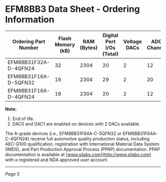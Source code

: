# EFM8BB3 Data Sheet - Ordering Information

| Ordering Part Number           | Flash Memory (kB) | RAM (Bytes) | Digital Port I/Os (Total) | Voltage DACs | ADC0 Channels | Comparator 0 Inputs | Comparator 1 Inputs | Pb-free (RoHS Compliant) | Package  |
|-------------------------------|-------------------|-------------|--------------------------|--------------|---------------|---------------------|---------------------|--------------------------|----------|
| EFM8BB31F32A-D-4QFN24         | 32                | 2304        | 20                       | 2            | 12            | 6                   | 6                   | Yes                      | QFN24-AI |
| EFM8BB31F16A-D-5QFN32         | 16                | 2304        | 29                       | 2            | 20            | 10                  | 9                   | Yes                      | QFN32-AI |
| EFM8BB31F16A-D-4QFN24         | 16                | 2304        | 20                       | 2            | 12            | 6                   | 6                   | Yes                      | QFN24-AI |

**Note:**
1. End of life.
2. DAC0 and DAC1 are enabled on devices with 2 DACs available.

The A-grade devices (i.e., EFM8BB31F64A-C-5QFN32 or EFM8BB31F64A-C-4QFN24) receive full automotive quality production status, including AEC-Q100 qualification, registration with International Material Data System (IMDS), and Part Production Approval Process (PPAP) documentation. PPAP documentation is available at [www.silabs.com](http://www.silabs.com) with a registered and NDA approved user account.

---
*Page 5*